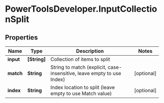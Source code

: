 # PowerToolsDeveloper.InputCollectionSplit

## Properties

Name | Type | Description | Notes
------------ | ------------- | ------------- | -------------
**input** | **[String]** | Collection of items to split | 
**match** | **String** | String to match (explicit, case-insensitive, leave empty to use Index) | [optional] 
**index** | **String** | Index location to split (leave empty to use Match value) | [optional] 


